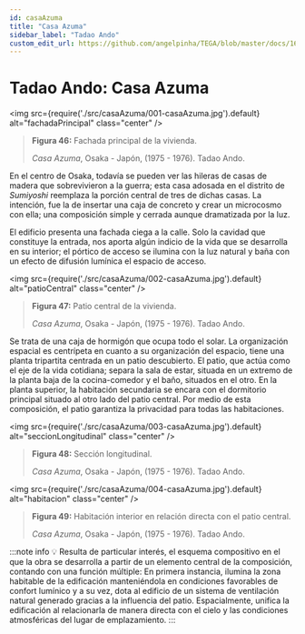 ```yaml
---
id: casaAzuma
title: "Casa Azuma"
sidebar_label: "Tadao Ando"
custom_edit_url: https://github.com/angelpinha/TEGA/blob/master/docs/16-casaAzuma.md
---
```


# Tadao Ando: Casa Azuma

<img src={require('./src/casaAzuma/001-casaAzuma.jpg').default} alt="fachadaPrincipal" class="center" />

<!-- ![fachadaPrincipal](./src/casaAzuma/001-casaAzuma.jpg) -->

> **Figura 46:**
> Fachada principal de la vivienda.
>
> *Casa Azuma*,
> Osaka - Japón,
> (1975 - 1976).
> Tadao Ando.

En el centro de Osaka, todavía se pueden ver las hileras de casas de madera que sobrevivieron a la guerra; esta casa adosada en el distrito de *Sumiyoshi* reemplaza la porción central de tres de dichas casas. La intención, fue la de insertar una caja de concreto y crear un microcosmo con ella; una composición simple y cerrada aunque dramatizada por la luz.

El edificio presenta una fachada ciega a la calle. Solo la cavidad que constituye la entrada, nos aporta algún indicio de la vida que se desarrolla en su interior; el pórtico de acceso se ilumina con la luz natural y baña con un efecto de difusión lumínica el espacio de acceso.

<img src={require('./src/casaAzuma/002-casaAzuma.jpg').default} alt="patioCentral" class="center" />

<!-- ![patioCentral](./src/casaAzuma/002-casaAzuma.jpg) -->

> **Figura 47:**
> Patio central de la vivienda.
>
> *Casa Azuma*,
> Osaka - Japón,
> (1975 - 1976).
> Tadao Ando.

Se trata de una caja de hormigón que ocupa todo el solar. La organización espacial es centrípeta en cuanto a su organización del espacio, tiene una planta tripartita centrada en un patio descubierto. El patio, que actúa como el eje de la vida cotidiana; separa la sala de estar, situada en un extremo de la planta baja de la cocina-comedor y el baño, situados en el otro. En la planta superior, la habitación secundaria se encara con el dormitorio principal situado al otro lado del patio central. Por medio de esta composición, el patio garantiza la privacidad para todas las habitaciones.

<img src={require('./src/casaAzuma/003-casaAzuma.jpg').default} alt="seccionLongitudinal" class="center" />

<!-- ![seccionLongitudinal](./src/casaAzuma/003-casaAzuma.jpg) -->

> **Figura 48:**
> Sección longitudinal.
>
> *Casa Azuma*,
> Osaka - Japón,
> (1975 - 1976).
> Tadao Ando.

<img src={require('./src/casaAzuma/004-casaAzuma.jpg').default} alt="habitacion" class="center" />

<!-- ![habitacion](./src/casaAzuma/004-casaAzuma.jpg) -->

> **Figura 49:**
> Habitación interior en relación directa con el patio central.
>
> *Casa Azuma*,
> Osaka - Japón,
> (1975 - 1976).
> Tadao Ando.

:::note info
💡 Resulta de particular interés, el esquema compositivo en el que la obra se desarrolla a partir de un elemento central de la composición, contando con una función múltiple: En primera instancia, ilumina la zona habitable de la edificación manteniéndola en condiciones favorables de confort lumínico y a su vez, dota al edificio de un sistema de ventilación natural generado gracias a la influencia del patio. Espacialmente, unifica la edificación al relacionarla de manera directa con el cielo y las condiciones atmosféricas del lugar de emplazamiento.
:::

<!-- ---

**Tadao Ando: Complete Works. (1995)** Francesco Dal Co, Tadao Andō.

**Tadao Ando. (1995).** Masao Furuyama. Editorial Gustavo Gili. -->